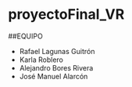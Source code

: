 # proyectoFinal_VR

##EQUIPO

- Rafael Lagunas Guitrón
- Karla Roblero
- Alejandro Bores Rivera
- José Manuel Alarcón
